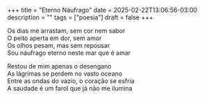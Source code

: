 +++
title = "Eterno Náufrago"
date = 2025-02-22T13:06:56-03:00
description = ""
tags = ["poesia"]
draft = false
+++

Os dias me arrastam, sem cor nem sabor\
O peito aperta em dor, sem amor\
Os olhos pesam, mas sem repousar\
Sou náufrago eterno neste mar que é amar

Restou de mim apenas o desengano\
As lágrimas se perdem no vasto oceano\
Entre as ondas do vazio, o coração se esfria\
A saudade é um farol que já não me ilumina
